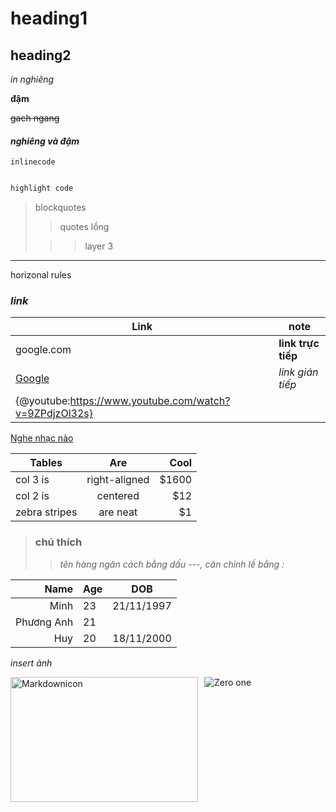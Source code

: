 # heading1
## heading2
*in nghiêng*

**đậm**

~~gach ngang~~
#### ***nghiêng và đậm***
`inlinecode`

```php

highlight code

```

> blockquotes
>
>> quotes lồng
>
>>> layer 3
***
horizonal rules

### *link*
|Link|note|
|-|-|
|google.com|**link trực tiếp**|
|[Google](google.com)| *link gián tiếp*|
|{@youtube:https://www.youtube.com/watch?v=9ZPdjzOl32s}||
[Nghe nhạc nào](https://www.youtube.com/watch?v=9ZPdjzOl32s)


| Tables        | Are           | Cool  |
| ------------- |:-------------:| -----:|
| col 3 is      | right-aligned | $1600 |
| col 2 is      | centered      |   $12 |
| zebra stripes | are neat      |    $1 |

>### **chú thích**
>
>> *tên hàng ngăn cách bằng dấu ---, căn chỉnh lề bằng :*

|Name|Age|DOB|
|----:|:---|:---:|
|Minh|23|21/11/1997|
|Phương Anh|21||
|Huy|20|18/11/2000



*insert ảnh*



<img src="https://upload.wikimedia.org/wikipedia/vi/d/d6/KR_Zero-One.png"
    tile="zero one"
     alt="Markdownicon"
     style="float: left; margin-right: 10px; height:200px; width:300px;"/>

![Zero one](https://upload.wikimedia.org/wikipedia/vi/d/d6/KR_Zero-One.png)

